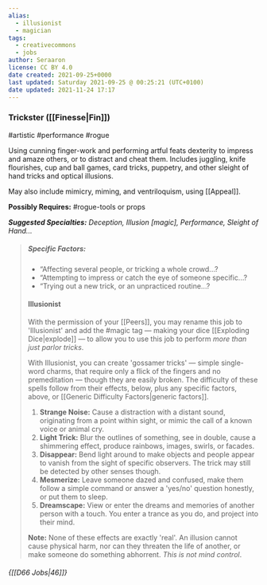 ```yaml
---
alias:
  - illusionist
  - magician
tags:
  - creativecommons
  - jobs
author: Seraaron
license: CC BY 4.0
date created: 2021-09-25+0000
last updated: Saturday 2021-09-25 @ 00:25:21 (UTC+0100)
date updated: 2021-11-24 17:17
---
```


### Trickster ([[Finesse|Fin]])

#artistic #performance #rogue 

Using cunning finger-work and performing artful feats dexterity to impress and amaze others, or to distract and cheat them. Includes juggling, knife flourishes, cup and ball games, card tricks, puppetry, and other sleight of hand tricks and optical illusions.

May also include mimicry, miming, and ventriloquism, using [[Appeal]].

**Possibly Requires:** #rogue-tools or props

_**Suggested Specialties:** Deception, Illusion [magic], Performance, Sleight of Hand..._

> ##### Specific Factors:
> 
> - “Affecting several people, or tricking a whole crowd...?
> - “Attempting to impress or catch the eye of someone specific...?
> - “Trying out a new trick, or an unpracticed routine...?
>  
> #### Illusionist
> 
> With the permission of your [[Peers]], you may rename this job to 'Illusionist' and add the #magic tag — making your dice [[Exploding Dice|explode]] — to allow you to use this job to perform *more than just parlor tricks*.
> 
> With Illusionist, you can create 'gossamer tricks' — simple single-word charms, that require only a flick of the fingers and no premeditation — though they are easily broken. The difficulty of these spells follow from their effects, below, plus any specific factors, above, or [[Generic Difficulty Factors|generic factors]].
> 
> 1. **Strange Noise:** Cause a distraction with a distant sound, originating from a point within sight, or mimic the call of a known voice or animal cry.
> 2. **Light Trick:** Blur the outlines of something, see in double, cause a shimmering effect, produce rainbows, images, swirls, or facades.
> 3. **Disappear:** Bend light around to make objects and people appear to vanish from the sight of specific observers. The trick may still be detected by other senses though.
> 4. **Mesmerize:** Leave someone dazed and confused, make them follow a simple command or answer a 'yes/no' question honestly, or put them to sleep.
> 5. **Dreamscape:** View or enter the dreams and memories of another person with a touch. You enter a trance as you do, and project into their mind.
> 
> **Note:** None of these effects are exactly 'real'. An illusion cannot cause physical harm, nor can they threaten the life of another, or make someone do something abhorrent. *This is not mind control*.

###### {[[D66 Jobs|46]]}
